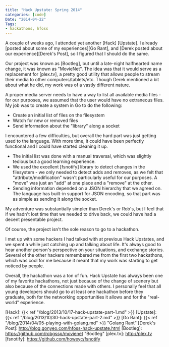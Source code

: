 ```yaml
---
title: "Hack Upstate: Spring 2014"
categories: [code]
Date: "2014-04-22"
Tags:
- hackathons, hfoss
---
```


A couple of weeks ago, I attended yet another [Hack] [Upstate]. I already [posted about some of my experiences][Go Rant], and [Derek posted about our experience][Derek's Post], so I figured that I should do the same.

Our project was known as [Bootleg], but until a late-night halfhearted name change, it was known as "MovieNet". The idea was that it would serve as a replacement for [plex.tv], a pretty good utility that allows people to stream their media to other computers/tablets/etc. Though Derek mentioned a bit about what he did, my work was of a vastly different nature.

A proper media server needs to have a way to list all available media files - for our purposes, we assumed that the user would have no extraneous files.
My job was to create a system in Go to do the following:

- Create an initial list of files on the filesystem
- Watch for new or removed files
- Send information about the "library" along a socket

I encountered a few difficulties, but overall the hard part was just getting used to the language. With more time, it could have been perfectly functional and I could have started cleaning it up.

- The initial list was done with a manual traversal, which was slightly tedious but a good learning experience.
- We used the excellent [fsnotify] library to detect changes in the filesystem - we only needed to detect adds and removes, as we felt that "attribute/modification" wasn't particularly useful for our purposes. A "move" was just an "add" at one place and a "remove" at the other.
- Sending information depended on a JSON hierarchy that we agreed on. The language has built-in support for JSON encoding, so that part was as simple as sending it along the socket.

My adventure was substantially simpler than Derek's or Rob's, but I feel that if we hadn't lost time that we needed to drive back, we could have had a decent presentable project.

Of course, the project isn't the sole reason to go to a hackathon.

I met up with some hackers I had talked with at previous Hack Upstates, and we spent a while just catching up and talking about life. It's always good to hear another person's perspective on your situations, and exchange stories. Several of the other hackers remembered me from the first two hackathons, which was cool for me because it meant that my work was starting to get noticed by people.

Overall, the hackathon was a ton of fun. Hack Upstate has always been one of my favorite hackathons, not just because of the change of scenery but also because of the connections made with others. I personally feel that all young developers should go to at least one hackathon before they graduate, both for the networking opportunities it allows and for the "real-world" experience.

[Hack]: {{< ref "/blog/2013/10/17-hack-upstate-part-1.md" >}}
[Upstate]: {{< ref "/blog/2013/10/30-hack-upstate-part-2.md" >}}
[Go Rant]: {{< ref "/blog/2014/04/05-playing-with-golang.md" >}} "Golang Rant"
[Derek's Post]: http://blog.gonyeo.com/hfoss-hack-upstate.html
[Bootleg]: https://github.com/robgssp/movienet "Bootleg"
[plex.tv]: http://plex.tv
[fsnotify]: https://github.com/howeyc/fsnotify
